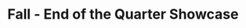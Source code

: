 ---
title: "Fall - End of the Quarter Showcase"
event-name: "Fall - End of the Quarter Showcase"
event-date: "2022-12-02"
event-time: "6:00 ~ 7:00 PM"
event-location: "Zoom"
event-bg-img: "img/events/eoqshowcase.png"
event-description: "Come and see what it is possible for game devs to make within a quarter! Some games will be showcasing their progress, while others will be demoing their finished games! The games showcased this quarter are: Augment, Super Epic Final Boss, Not A Hero, Heroes Will Fall, and Chico!"
---
